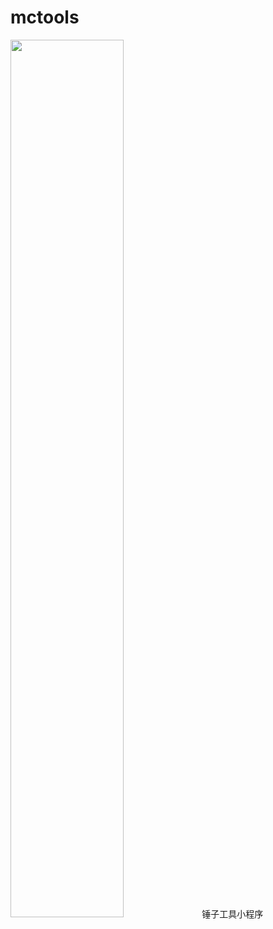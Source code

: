 # mctools
<img src="https://user-images.githubusercontent.com/8809555/176345656-92d714c3-6e2f-49a5-ae0b-9e078c91bfcf.jpg" width="60%"/>
锤子工具小程序

